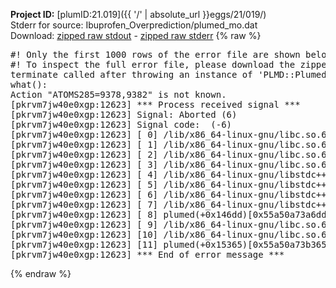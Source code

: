 **Project ID:** [plumID:21.019]({{ '/' | absolute_url }}eggs/21/019/)  
Stderr for source:  Ibuprofen_Overprediction/plumed_mo.dat   
Download: [zipped raw stdout](plumed_mo.dat.plumed.stdout.txt.zip) - [zipped raw stderr](plumed_mo.dat.plumed.stderr.txt.zip) 
{% raw %}
<pre>
#! Only the first 1000 rows of the error file are shown below
#! To inspect the full error file, please download the zipped raw stderr file above
terminate called after throwing an instance of 'PLMD::Plumed::Exception'
what():
Action "ATOMS285=9378,9382" is not known.
[pkrvm7jw40e0xgp:12623] *** Process received signal ***
[pkrvm7jw40e0xgp:12623] Signal: Aborted (6)
[pkrvm7jw40e0xgp:12623] Signal code:  (-6)
[pkrvm7jw40e0xgp:12623] [ 0] /lib/x86_64-linux-gnu/libc.so.6(+0x45330)[0x7ff7efa45330]
[pkrvm7jw40e0xgp:12623] [ 1] /lib/x86_64-linux-gnu/libc.so.6(pthread_kill+0x11c)[0x7ff7efa9eb2c]
[pkrvm7jw40e0xgp:12623] [ 2] /lib/x86_64-linux-gnu/libc.so.6(gsignal+0x1e)[0x7ff7efa4527e]
[pkrvm7jw40e0xgp:12623] [ 3] /lib/x86_64-linux-gnu/libc.so.6(abort+0xdf)[0x7ff7efa288ff]
[pkrvm7jw40e0xgp:12623] [ 4] /lib/x86_64-linux-gnu/libstdc++.so.6(+0xa5ff5)[0x7ff7efea5ff5]
[pkrvm7jw40e0xgp:12623] [ 5] /lib/x86_64-linux-gnu/libstdc++.so.6(+0xbb0da)[0x7ff7efebb0da]
[pkrvm7jw40e0xgp:12623] [ 6] /lib/x86_64-linux-gnu/libstdc++.so.6(_ZSt10unexpectedv+0x0)[0x7ff7efea5a55]
[pkrvm7jw40e0xgp:12623] [ 7] /lib/x86_64-linux-gnu/libstdc++.so.6(+0xa5a6f)[0x7ff7efea5a6f]
[pkrvm7jw40e0xgp:12623] [ 8] plumed(+0x146dd)[0x55a50a73a6dd]
[pkrvm7jw40e0xgp:12623] [ 9] /lib/x86_64-linux-gnu/libc.so.6(+0x2a1ca)[0x7ff7efa2a1ca]
[pkrvm7jw40e0xgp:12623] [10] /lib/x86_64-linux-gnu/libc.so.6(__libc_start_main+0x8b)[0x7ff7efa2a28b]
[pkrvm7jw40e0xgp:12623] [11] plumed(+0x15365)[0x55a50a73b365]
[pkrvm7jw40e0xgp:12623] *** End of error message ***
</pre>
{% endraw %}
